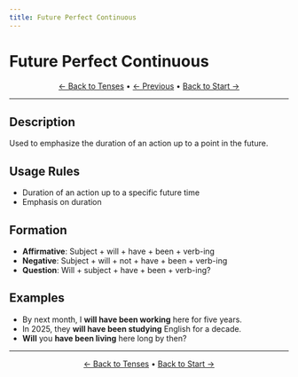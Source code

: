 ```yaml
---
title: Future Perfect Continuous
---
```


# Future Perfect Continuous



<div align="center" markdown="1">

[← Back to Tenses](./README.html) • [← Previous](12-future-perfect.md) • [Back to Start →](01-present-simple.md)

</div>

---

## Description
Used to emphasize the duration of an action up to a point in the future.

## Usage Rules
- Duration of an action up to a specific future time
- Emphasis on duration

## Formation
- **Affirmative**: Subject + will + have + been + verb-ing
- **Negative**: Subject + will + not + have + been + verb-ing
- **Question**: Will + subject + have + been + verb-ing?

## Examples
- By next month, I **will have been working** here for five years.
- In 2025, they **will have been studying** English for a decade.
- **Will** you **have been living** here long by then?

---

<div align="center" markdown="1">

[← Back to Tenses](./README.html) • [Back to Start →](01-present-simple.md)

</div>
